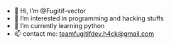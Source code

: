 - 👋 Hi, I’m @Fugitif-vector
- 👀 I’m interested in programming and hacking stuffs
- 🌱 I’m currently learning python
- 📫 contact me: teamfugitifdev.h4ck@gmail.com

<!---
Fugitif-vector/Fugitif-vector is a ✨ special ✨ repository because its `README.md` (this file) appears on your GitHub profile.
You can click the Preview link to take a look at your changes.
--->
